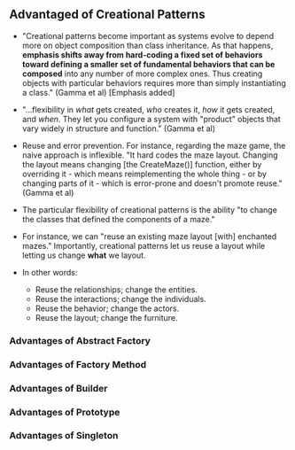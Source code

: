 ## Advantaged of Creational Patterns

* "Creational patterns become important as systems evolve to depend more on object composition than class inheritance. As that happens, **emphasis shifts away from hard-coding a fixed set of behaviors toward defining a smaller set of fundamental behaviors that can be composed** into any number of more complex ones. Thus creating objects with particular behaviors requires more than simply instantiating a class." (Gamma et al) [Emphasis added]

* "...flexibility in *what* gets created, *who* creates it, *how* it gets created, and *when*. They let you configure a system with "product" objects that vary widely in structure and function." (Gamma et al)

* Reuse and error prevention. For instance, regarding the maze game, the naive approach is inflexible. "It hard codes the maze layout. Changing the layout means changing [the CreateMaze()] function, either by overriding it - which means reimplementing the whole thing - or by changing parts of it - which is error-prone and doesn't promote reuse." (Gamma et al)

* The particular flexibility of creational patterns is the ability "to change the classes that defined the components of a maze."

* For instance, we can "reuse an existing maze layout [with] enchanted mazes." Importantly, creational patterns let us reuse a layout while letting us change **what** we layout.

* In other words: 
  
  * Reuse the relationships; change the entities. 
  * Reuse the interactions; change the individuals.
  * Reuse the behavior; change the actors.
  * Reuse the layout; change the furniture.

### Advantages of Abstract Factory

### Advantages of Factory Method

### Advantages of Builder

### Advantages of Prototype

### Advantages of Singleton